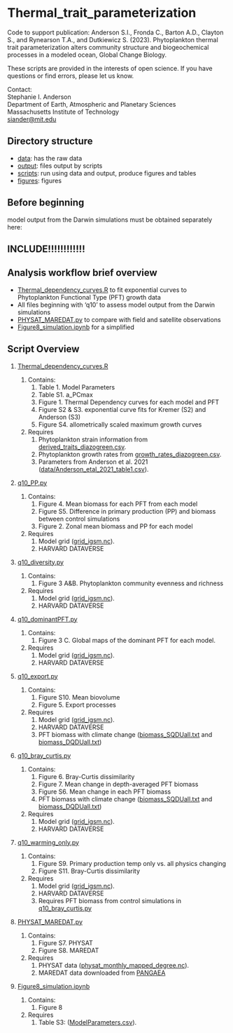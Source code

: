 # Thermal_trait_parameterization
Code to support publication: Anderson S.I., Fronda C., Barton A.D., Clayton S., and Rynearson T.A., and Dutkiewicz S. (2023). Phytoplankton thermal trait parameterization alters community structure and biogeochemical processes in a modeled ocean, Global Change Biology.

These scripts are provided in the interests of open science. If you have questions or find errors, please let us know.

Contact:<br/>
Stephanie I. Anderson<br/>
Department of Earth, Atmospheric and Planetary Sciences<br/>
Massachusetts Institute of Technology<br/>
siander@mit.edu<br/>


## Directory structure
- [data](data/): has the raw data
- [output](output/): files output by scripts 
- [scripts](scripts/): run using data and output, produce figures and tables
- [figures](figures/):  figures


## Before beginning
model output from the Darwin simulations must be obtained separately here:
## INCLUDE!!!!!!!!!!!!


## Analysis  workflow brief overview
- [Thermal_dependency_curves.R](scripts/Thermal_dependency_curves.R) to fit exponential curves to Phytoplankton Functional Type (PFT) growth data
- All files beginning with ‘q10’ to assess model output from the Darwin simulations
- [PHYSAT_MAREDAT.py](scripts/PHYSAT_MAREDAT.py) to compare with field and satellite observations
- [Figure8_simulation.ipynb](scripts/Figure8_simulation.ipynb) for a simplified 


## Script Overview

1. [Thermal_dependency_curves.R](scripts/Thermal_dependency_curves.R)
    1. Contains:
       	 1. Table 1. Model Parameters
       	 2. Table S1. a_PCmax
       	 3. Figure 1. Thermal Dependency curves for each model and PFT
       	 4. Figure S2 & S3. exponential curve fits for Kremer (S2) and Anderson (S3)
       	 5. Figure S4. allometrically scaled maximum growth curves
    2. Requires
       	 1. Phytoplankton strain information from [derived_traits_diazogreen.csv](data/derived_traits_diazogreen.csv).
       	 2. Phytoplankton growth rates from [growth_rates_diazogreen.csv](data/growth_rates_diazogreen.csv).
       	 3. Parameters from Anderson et al. 2021 ([data/Anderson_etal_2021_table1.csv](data/data/Anderson_etal_2021_table1.csv)).

2. [q10_PP.py](scripts/q10_PP.py)
    1. Contains:
       	 1. Figure 4. Mean biomass for each PFT from each model
       	 2. Figure S5. Difference in primary production (PP) and biomass between control simulations
       	 3. Figure 2. Zonal mean biomass and PP for each model
    2. Requires
       	 1. Model grid ([grid_igsm.nc](data/grid_igsm.nc)).
       	 2. HARVARD DATAVERSE

3. [q10_diversity.py](scripts/q10_diversity.py)
    1. Contains:
       	 1. Figure 3 A&B. Phytoplankton community evenness and richness
    2. Requires
       	 1. Model grid ([grid_igsm.nc](data/grid_igsm.nc)).
       	 2. HARVARD DATAVERSE

4. [q10_dominantPFT.py](scripts/q10_dominantPFT.py)
    1. Contains:
       	 1. Figure 3 C. Global maps of the dominant PFT for each model.
    2. Requires
       	 1. Model grid ([grid_igsm.nc](data/grid_igsm.nc)).
       	 2. HARVARD DATAVERSE

5. [q10_export.py](scripts/q10_export.py)
    1. Contains:
       	 1. Figure S10. Mean biovolume
       	 2. Figure 5. Export processes
    2. Requires
       	 1. Model grid ([grid_igsm.nc](data/grid_igsm.nc)).
       	 2. HARVARD DATAVERSE
       	 3. PFT biomass with climate change ([biomass_SQDUall.txt](output/biomass_SQDUall.txt) and [biomass_DQDUall.txt](output/biomass_DQDUall.txt))

6. [q10_bray_curtis.py](scripts/q10_bray_curtis.py)
    1. Contains:
       	 1. Figure 6. Bray-Curtis dissimilarity
       	 2. Figure 7. Mean change in depth-averaged PFT biomass
       	 3. Figure S6. Mean change in each PFT biomass
       	 4. PFT biomass with climate change ([biomass_SQDUall.txt](output/biomass_SQDUall.txt) and [biomass_DQDUall.txt](output/biomass_DQDUall.txt))
    2. Requires
       	 1. Model grid ([grid_igsm.nc](data/grid_igsm.nc)).
       	 2. HARVARD DATAVERSE

7. [q10_warming_only.py](scripts/q10_warming_only.py)
    1. Contains:
       	 1. Figure S9. Primary production temp only vs. all physics changing
       	 2. Figure S11. Bray-Curtis dissimilarity
    2. Requires
       	 1. Model grid ([grid_igsm.nc](data/grid_igsm.nc)).
       	 2. HARVARD DATAVERSE
       	 3. Requires PFT biomass from control simulations in [q10_bray_curtis.py](scripts/q10_bray_curtis.py)

8. [PHYSAT_MAREDAT.py](scripts/PHYSAT_MAREDAT.py)
    1. Contains:
       	 1. Figure S7. PHYSAT
       	 2. Figure S8. MAREDAT
    2. Requires
       	 1. PHYSAT data ([physat_monthly_mapped_degree.nc](data/physat_monthly_mapped_degree.nc)).
       	 2. MAREDAT data downloaded from [PANGAEA](http://www.pangaea.de/search?&q=maredat )

9. [Figure8_simulation.ipynb](scripts/Figure8_simulation.ipynb)
    1. Contains:
       	 1. Figure 8
    2. Requires
       	 1. Table S3: ([ModelParameters.csv](data/ModelParameters.csv)).
